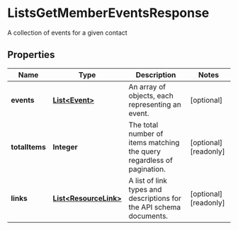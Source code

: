 

# ListsGetMemberEventsResponse

A collection of events for a given contact

## Properties

| Name | Type | Description | Notes |
|------------ | ------------- | ------------- | -------------|
|**events** | [**List&lt;Event&gt;**](Event.md) | An array of objects, each representing an event. |  [optional] |
|**totalItems** | **Integer** | The total number of items matching the query regardless of pagination. |  [optional] [readonly] |
|**links** | [**List&lt;ResourceLink&gt;**](ResourceLink.md) | A list of link types and descriptions for the API schema documents. |  [optional] [readonly] |



